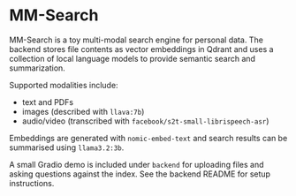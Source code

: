 # MM-Search

MM-Search is a toy multi-modal search engine for personal data. The backend stores file contents as vector embeddings in Qdrant and uses a collection of local language models to provide semantic search and summarization.

Supported modalities include:

- text and PDFs
- images (described with `llava:7b`)
- audio/video (transcribed with `facebook/s2t-small-librispeech-asr`)

Embeddings are generated with `nomic-embed-text` and search results can be summarised using `llama3.2:3b`.

A small Gradio demo is included under `backend` for uploading files and asking questions against the index. See the backend README for setup instructions.

